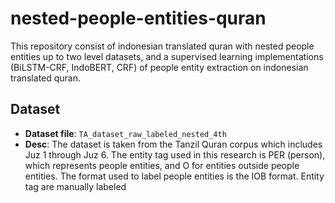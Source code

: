 # nested-people-entities-quran
This repository consist of indonesian translated quran with nested people entities up to two level datasets, and a supervised learning implementations (BiLSTM-CRF, IndoBERT, CRF) of people entity extraction on indonesian translated quran.

## Dataset
* **Dataset file**: ```TA_dataset_raw_labeled_nested_4th```
* **Desc**: The dataset is taken from the Tanzil Quran corpus which includes Juz 1 through Juz 6. 
      The entity tag used in this research is PER (person), which represents people entities, 
      and O for entities outside people entities. The format used to label people entities is the IOB format.
      Entity tag are manually labeled

